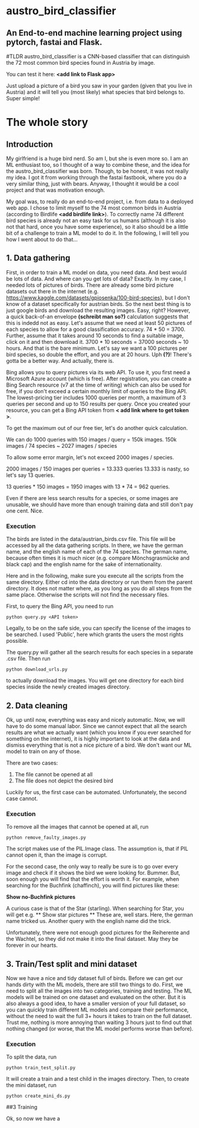 # austro_bird_classifier
## An End-to-end machine learning project using pytorch, fastai and Flask.

#TLDR
austro_bird_classifier is a CNN-based classifier that can distinguish the 72 most common bird species
found in Austria by image.

You can test it here: **\<add link to Flask app\>**

Just upload a picture of a bird you saw in your garden (given that you live in Austria) and 
it will tell you (most likely) what species that bird belongs to.
Super simple!

# The whole story

## Introduction

My girlfriend is a huge bird nerd. So am I, but she is even more so. I am an ML enthusiast too, so I thought
of a way to combine these, and the idea for the austro_bird_classifier was born.
Though, to be honest, it was not really my idea. I got it from working through the fastai fastbook, where 
you do a very similar thing, just with bears. Anyway, I thought it would be a cool project and that 
was motivation enough.

My goal was, to really do an end-to-end project, i.e. from data to a deployed web app.
I chose to limit myself to the 74 most common birds in Austria (according to Birdlife **\<add birdlife link\>**).
To correctly name 74 different bird species is already not an easy task for us humans (although it is also not that hard,
once you have some experience), so it also should be a little bit of a challenge to train a ML model to do it.
In the following, I will tell you how I went about to do that...

## 1. Data gathering

First, in order to train a ML model on data, you need data. And best would be lots of data.
And where can you get lots of data? Exactly.
In my case, I needed lots of pictures of birds.
There are already some bird picture datasets out there in the internet (e.g. https://www.kaggle.com/datasets/gpiosenka/100-bird-species),
but I don't know of a dataset specifically for austrian birds.
So the next best thing is to just google birds and download the resulting images. Easy, right?
However, a quick back-of-an envelope **(schreibt man so?)** calculation suggests that this is indedd not as easy.
Let's assume that we need at least 50 pictures of each species to allow for a good classification accuracy.
74 * 50 = 3700. Further, assume that it takes around 10 seconds to find a suitable image, click on it and then download it.
3700 * 10 seconds = 37000 seconds ~ 10 hours. And that is the bare minimum. Let's say we want a 100 pictures
per bird species, so double the effort, and you are at 20 hours. Uph **(?)**!
There's gotta be a better way. And actually, there is.

Bing allows you to query pictures via its web API. To use it, you first need a Microsoft Azure account (which is free).
After registration, you can create a Bing Search resource (v7 at the time of writing) which can also be used for free, if you
don't exceed a certain monthly limit of queries to the Bing API.
The lowest-pricing tier includes 1000 queries per month, a maximum of 3 queries per second and up to 150 results per query.
Once you created your resource, you can get a Bing API token from **\< add link where to get token \>**.

To get the maximum out of our free tier, let's do another quick calculation.

We can do 1000 queries with 150 images / query = 150k images.
150k images / 74 species ~ 2027 images / species

To allow some error margin, let's not exceed 2000 images / species.

2000 images / 150 images per queries = 13.333 queries
13.333 is nasty, so let's say 13 queries.

13 queries * 150 images = 1950 images with 13 * 74 = 962 queries.

Even if there are less search results for a species, or some images are unusable, we should
have more than enough training data and still don't pay one cent. Nice.


### Execution

The birds are listed in the data/austrian_birds.csv file. This file will be accessed by all the data gathering scripts.
In there, we have the german name, and the english name of each of the 74 species. The german name, because often times
it is much nicer (e.g. compare Mönchsgrasmücke and black cap) and the english name for the sake of internationality. 

Here and in the following, make sure you execute all the scripts from the same directory. Either cd into
the data directory or run them from the parent directory. It does not matter where, as you long as you do all steps from
the same place. Otherwise the scripts will not find the necessary files. 

First, to query the Bing API, you need to run

    python query.py <API token>

Legally, to be on the safe side, you can specify the license of the images to be searched.
I used 'Public', here which grants the users the most rights possible.

The query.py will gather all the search results for each species in a separate .csv file. Then run

    python download_urls.py

to actually download the images. You will get one directory for each bird species inside the newly created images
directory.

## 2. Data cleaning

Ok, up until now, everything was easy and nicely automatic. Now, we will have to do some manual labor.
Since we cannot expect that all the search results are what we actually want (which you know if you ever searched
for something on the internet), it is highly important to look at the data and dismiss everything that is not a nice
picture of a bird. We don't want our ML model to train on any of those.

There are two cases:

1) The file cannot be opened at all
2) The file does not depict the desired bird

Luckily for us, the first case can be automated. Unfortunately, the second case cannot.

### Execution

To remove all the images that cannot be opened at all, run

    python remove_faulty_images.py

The script makes use of the PIL.Image class. The assumption is, that if PIL cannot open it, than
the image is corrupt.

For the second case, the only way to really be sure is to go over every image and check if it shows
the bird we were looking for. Bummer.
But, soon enough you will find that the effort is worth it. For example, when searching for the Buchfink (chaffinch), 
you will find pictures like these:

**Show no-Buchfink pictures**

A curious case is that of the Star (starling). When searching for Star, you will get e.g. 
** Show star pictures **
These are, well stars. Here, the german name tricked us. Another query with the english name did the trick.

Unfortunately, there were not enough good pictures for the Reiherente and the Wachtel, so they did not make
it into the final dataset. May they be forever in our hearts.


## 3. Train/Test split and mini dataset

Now  we have a nice and tidy dataset full of birds. Before we can get our hands dirty with the ML models, there
are still two things to do. First, we need to split all the images into two categories, training and testing.
The ML models will be trained on one dataset and evaluated on the other. But it is also always a good idea, to have
a smaller version of your full dataset, so you can quickly train different ML models and compare their 
performance, without the need to wait the full 3+ hours it takes to train on the full dataset.
Trust me, nothing is more annoying than waiting 3 hours just to find out that nothing changed (or worse, that
the ML model performs worse than before).

### Execution

To split the data, run

    python train_test_split.py

It will create a train and a test child in the images directory.
Then, to create the mini dataset, run 

    python create_mini_ds.py

##3 Training

Ok, so now we have a 
